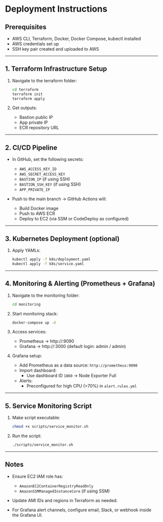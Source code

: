 # Deployment Instructions

## Prerequisites
- AWS CLI, Terraform, Docker, Docker Compose, kubectl installed
- AWS credentials set up
- SSH key pair created and uploaded to AWS

---

## 1. Terraform Infrastructure Setup

1. Navigate to the terraform folder:
    ```bash
    cd terraform
    terraform init
    terraform apply
    ```

2. Get outputs:
    - Bastion public IP
    - App private IP
    - ECR repository URL

---

## 2. CI/CD Pipeline

- In GitHub, set the following secrets:
  - `AWS_ACCESS_KEY_ID`
  - `AWS_SECRET_ACCESS_KEY`
  - `BASTION_IP` (if using SSH)
  - `BASTION_SSH_KEY` (if using SSH)
  - `APP_PRIVATE_IP`

- Push to the main branch → GitHub Actions will:
  - Build Docker image
  - Push to AWS ECR
  - Deploy to EC2 (via SSM or CodeDeploy as configured)

---

## 3. Kubernetes Deployment (optional)

1. Apply YAMLs:
    ```bash
    kubectl apply -f k8s/deployment.yaml
    kubectl apply -f k8s/service.yaml
    ```

---

## 4. Monitoring & Alerting (Prometheus + Grafana)

1. Navigate to the monitoring folder:
    ```bash
    cd monitoring
    ```

2. Start monitoring stack:
    ```bash
    docker-compose up -d
    ```

3. Access services:
    - Prometheus → http://<EC2 IP>:9090
    - Grafana → http://<EC2 IP>:3000 (default login: admin / admin)

4. Grafana setup:
    - Add Prometheus as a data source: `http://prometheus:9090`
    - Import dashboard:
      - Use dashboard ID `1860` → Node Exporter Full
    - Alerts:
      - Preconfigured for high CPU (>70%) in `alert.rules.yml`

---

## 5. Service Monitoring Script

1. Make script executable:
    ```bash
    chmod +x scripts/service_monitor.sh
    ```

2. Run the script:
    ```bash
    ./scripts/service_monitor.sh
    ```

---

## Notes

- Ensure EC2 IAM role has:
  - `AmazonEC2ContainerRegistryReadOnly`
  - `AmazonSSMManagedInstanceCore` (if using SSM)

- Update AMI IDs and regions in Terraform as needed.

- For Grafana alert channels, configure email, Slack, or webhook inside the Grafana UI.

